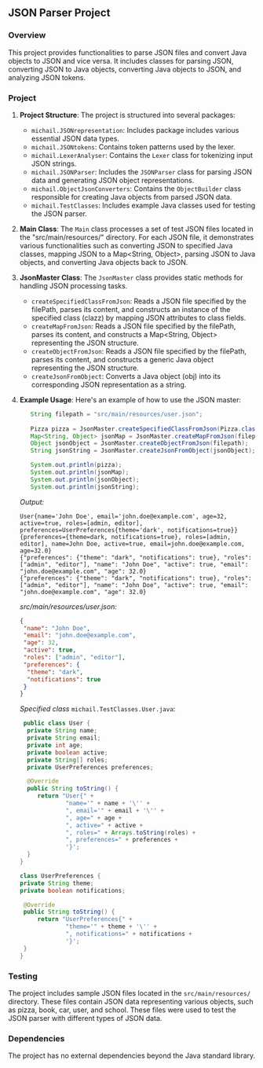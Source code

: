 ## JSON Parser Project

### Overview

This project provides functionalities to parse JSON files and convert Java objects to JSON and vice versa. It includes classes for parsing JSON, converting JSON to Java objects, converting Java objects to JSON, and analyzing JSON tokens.
### Project
1. **Project Structure**: The project is structured into several packages:
   - `michail.JSONrepresentation`: Includes package includes various essential JSON data types.
   - `michail.JSONtokens`: Contains token patterns used by the lexer.
   - `michail.LexerAnalyser`: Contains the `Lexer` class for tokenizing input JSON strings.
   - `michail.JSONParser`: Includes the `JSONParser` class for parsing JSON data and generating JSON object representations.
   - `michail.ObjectJsonConverters`: Contains the `ObjectBuilder` class responsible for creating Java objects from parsed JSON data.
   - `michail.TestClasses`: Includes example Java classes used for testing the JSON parser.

2. **Main Class**: The `Main` class processes a set of test JSON files located in the "src/main/resources/" directory. For each JSON file, it demonstrates various functionalities such as converting JSON to specified Java classes, mapping JSON to a Map<String, Object>, parsing JSON to Java objects, and converting Java objects back to JSON.
3. **JsonMaster Class**:
   The `JsonMaster` class provides static methods for handling JSON processing tasks.
   - `createSpecifiedClassFromJson`: Reads a JSON file specified by the filePath, parses its content, and constructs an instance of the specified class (clazz) by mapping JSON attributes to class fields.
   - `createMapFromJson`: Reads a JSON file specified by the filePath, parses its content, and constructs a Map<String, Object> representing the JSON structure.
   - `createObjectFromJson`: Reads a JSON file specified by the filePath, parses its content, and constructs a generic Java object representing the JSON structure.
   - `createJsonFromObject`: Converts a Java object (obj) into its corresponding JSON representation as a string.

4. **Example Usage**: Here's an example of how to use the JSON master:
   ```java
      String filepath = "src/main/resources/user.json";
      
      Pizza pizza = JsonMaster.createSpecifiedClassFromJson(Pizza.class, filepath);
      Map<String, Object> jsonMap = JsonMaster.createMapFromJson(filepath);
      Object jsonObject = JsonMaster.createObjectFromJson(filepath);
      String jsonString = JsonMaster.createJsonFromObject(jsonObject);
   
      System.out.println(pizza);
      System.out.println(jsonMap);
      System.out.println(jsonObject);
      System.out.println(jsonString);
   ```
   
   *Output:*
   ```
   User{name='John Doe', email='john.doe@example.com', age=32, active=true, roles=[admin, editor], preferences=UserPreferences{theme='dark', notifications=true}}
   {preferences={theme=dark, notifications=true}, roles=[admin, editor], name=John Doe, active=true, email=john.doe@example.com, age=32.0}
   {"preferences": {"theme": "dark", "notifications": true}, "roles": ["admin", "editor"], "name": "John Doe", "active": true, "email": "john.doe@example.com", "age": 32.0}
   {"preferences": {"theme": "dark", "notifications": true}, "roles": ["admin", "editor"], "name": "John Doe", "active": true, "email": "john.doe@example.com", "age": 32.0}
   ```
   *src/main/resources/user.json:*
   ```json
   {
    "name": "John Doe",
    "email": "john.doe@example.com",
    "age": 32,
    "active": true,
    "roles": ["admin", "editor"],
    "preferences": {
     "theme": "dark",
     "notifications": true
    }
   }
   ```
   *Specified class* `michail.TestClasses.User.java`:
   ```java
    public class User {
     private String name;
     private String email;
     private int age;
     private boolean active;
     private String[] roles;
     private UserPreferences preferences;

     @Override
     public String toString() {
        return "User{" +
                "name='" + name + '\'' +
                ", email='" + email + '\'' +
                ", age=" + age +
                ", active=" + active +
                ", roles=" + Arrays.toString(roles) +
                ", preferences=" + preferences +
                '}';
     }
   }

   class UserPreferences {
   private String theme;
   private boolean notifications;

    @Override
    public String toString() {
        return "UserPreferences{" +
                "theme='" + theme + '\'' +
                ", notifications=" + notifications +
                '}';
    }
   }
   ```
### Testing

The project includes sample JSON files located in the `src/main/resources/` directory. These files contain JSON data representing various objects, such as pizza, book, car, user, and school. These files were used to test the JSON parser with different types of JSON data.


### Dependencies

The project has no external dependencies beyond the Java standard library.
